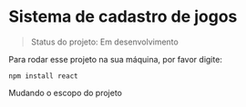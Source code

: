 <h1>Sistema de cadastro de jogos</h1>

> Status do projeto: Em desenvolvimento

Para rodar esse projeto na sua máquina, por favor digite:

```
npm install react
```
Mudando o escopo do projeto
